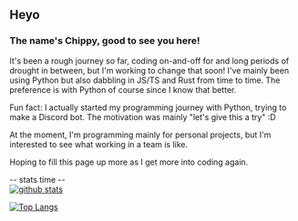 ## Heyo
### The name's Chippy, good to see you here!

It's been a rough journey so far, coding on-and-off for and long periods of drought in between, but I'm working to change that soon! I've mainly been using Python but also dabbling in JS/TS and Rust from time to time. The preference is with Python of course since I know that better.

Fun fact: I actually started my programming journey with Python, trying to make a Discord bot. The motivation was mainly "let's give this a try" :D

At the moment, I'm programming mainly for personal projects, but I'm interested to see what working in a team is like.

Hoping to fill this page up more as I get more into coding again. 

-- stats time --  
[![github stats](https://github-readme-stats.vercel.app/api?username=starspritechippy&theme=dracula&show_icons=true&title_color=56c3e6)](https://github.com/anuraghazra/github-readme-stats)

[![Top Langs](https://github-readme-stats.vercel.app/api/top-langs/?username=starspritechippy&theme=dracula&title_color=56c3e6)](https://github.com/anuraghazra/github-readme-stats)
